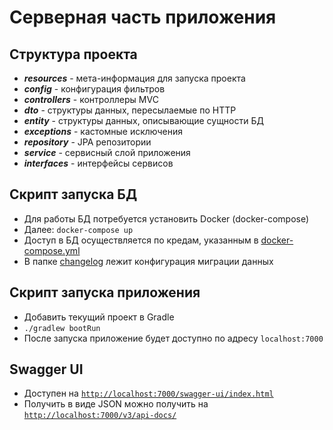 # Серверная часть приложения

## Структура проекта
- ***resources*** - мета-информация для запуска проекта
- ***config*** - конфигурация фильтров
- ***controllers*** - контроллеры MVC
- ***dto*** - структуры данных, пересылаемые по HTTP
- ***entity*** - структуры данных, описывающие сущности БД
- ***exceptions*** - кастомные исключения
- ***repository*** - JPA репозитории
- ***service*** - сервисный слой приложения
- ***interfaces*** - интерфейсы сервисов

## Скрипт запуска БД
- Для работы БД потребуется установить Docker (docker-compose)
- Далее: ```docker-compose up```
- Доступ в БД осуществляется по кредам, указанным в [docker-compose.yml](./docker-compose.yml)
- В папке [changelog](./src/main/resources/db/changelog) лежит конфигурация миграции данных

## Скрипт запуска приложения
- Добавить текущий проект в Gradle
- ```./gradlew bootRun```
- После запуска приложение будет доступно по адресу ```localhost:7000```

## Swagger UI
- Доступен на [```http://localhost:7000/swagger-ui/index.html```](http://localhost:7000/swagger-ui/index.html)
- Получить в виде JSON можно получить на [```http://localhost:7000/v3/api-docs/```](http://localhost:7000/v3/api-docs/)

